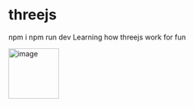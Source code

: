 # threejs
npm i 
npm run dev
Learning how threejs work for fun




<img width="100" alt="image" src="https://user-images.githubusercontent.com/93840180/220639176-c5ad6011-b17d-4846-9196-6c8f640e6fd2.png">
